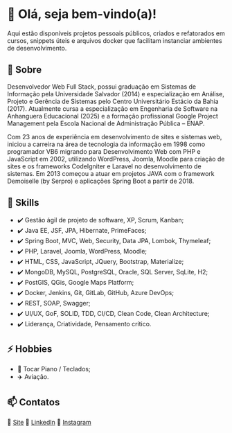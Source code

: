 # 👋 Olá, seja bem-vindo(a)!

Aqui estão disponíveis projetos pessoais públicos, criados e refatorados em cursos, snippets úteis e arquivos docker que facilitam instanciar ambientes de desenvolvimento.

## 🙂 Sobre

Desenvolvedor Web Full Stack, possui graduação em Sistemas de Informação pela Universidade Salvador (2014) e especialização em Análise, Projeto e Gerência de Sistemas pelo Centro Universitário Estácio da Bahia (2017). Atualmente cursa a especialização em Engenharia de Software na Anhanguera Educacional (2025) e a formação profissional Google Project Management pela Escola Nacional de Administração Pública – ENAP.

Com 23 anos de experiência em desenvolvimento de sites e sistemas web, iniciou a carreira na área de tecnologia da informação em 1998 como programador VB6 migrando para Desenvolvimento Web com PHP e JavaScript em 2002, utilizando WordPress, Joomla, Moodle para criação de sites e os frameworks CodeIgniter e Laravel no desenvolvimento de sistemas. Em 2013 começou a atuar em projetos JAVA com o framework Demoiselle (by Serpro) e aplicações Spring Boot a partir de 2018.

## 🧰 Skills
- ✔️ Gestão ágil de projeto de software, XP, Scrum, Kanban;
- ✔️ Java EE, JSF, JPA, Hibernate, PrimeFaces;
- ✔️ Spring Boot, MVC, Web, Security, Data JPA, Lombok, Thymeleaf;
- ✔️ PHP, Laravel, Joomla, WordPress, Moodle;
- ✔️ HTML, CSS, JavaScript, JQuery, Bootstrap, Materialize;
- ✔️ MongoDB, MySQL, PostgreSQL, Oracle, SQL Server, SqLite, H2;
- ✔️ PostGIS, QGis, Google Maps Platform;
- ✔️ Docker, Jenkins, Git, GitLab, GitHub, Azure DevOps;
- ✔️ REST, SOAP, Swagger; 
- ✔️ UI/UX, GoF, SOLID, TDD, CI/CD, Clean Code, Clean Architecture;
- ✔️ Liderança, Criatividade, Pensamento crítico.

## ⚡ Hobbies
- 🎹 Tocar Piano / Teclados;
- ✈️ Aviação.

## 📫 Contatos
🔗 [Site](https://eduardobelem.com.br/)
🔗 [LinkedIn](https://www.linkedin.com/in/edumanoel/)
🔗 [Instagram](https://www.instagram.com/eduardobelemteclas/)
